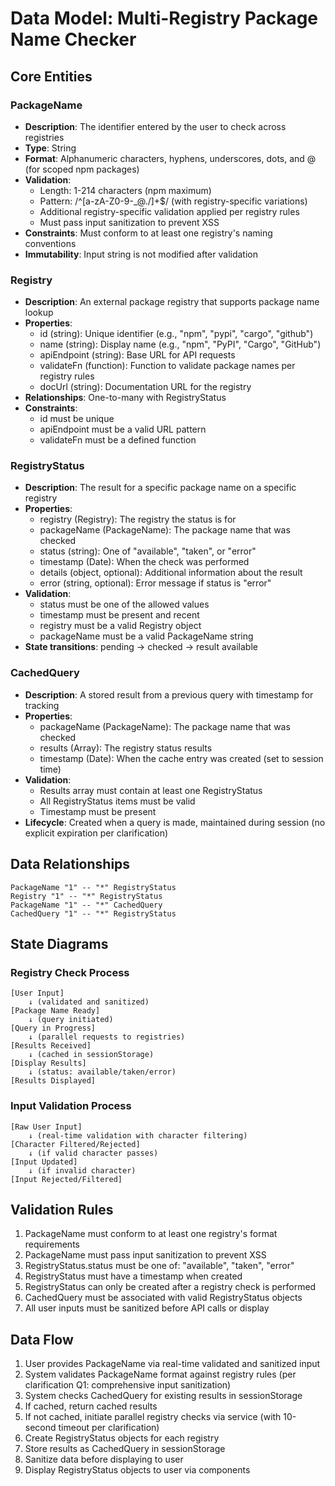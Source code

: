 # Data Model: Multi-Registry Package Name Checker

## Core Entities

### PackageName
- **Description**: The identifier entered by the user to check across registries
- **Type**: String
- **Format**: Alphanumeric characters, hyphens, underscores, dots, and @ (for scoped npm packages)
- **Validation**: 
  - Length: 1-214 characters (npm maximum)
  - Pattern: /^[a-zA-Z0-9-_@./]+$/ (with registry-specific variations)
  - Additional registry-specific validation applied per registry rules
  - Must pass input sanitization to prevent XSS
- **Constraints**: Must conform to at least one registry's naming conventions
- **Immutability**: Input string is not modified after validation

### Registry
- **Description**: An external package registry that supports package name lookup
- **Properties**:
  - id (string): Unique identifier (e.g., "npm", "pypi", "cargo", "github")
  - name (string): Display name (e.g., "npm", "PyPI", "Cargo", "GitHub")
  - apiEndpoint (string): Base URL for API requests
  - validateFn (function): Function to validate package names per registry rules
  - docUrl (string): Documentation URL for the registry
- **Relationships**: One-to-many with RegistryStatus
- **Constraints**: 
  - id must be unique
  - apiEndpoint must be a valid URL pattern
  - validateFn must be a defined function

### RegistryStatus
- **Description**: The result for a specific package name on a specific registry
- **Properties**:
  - registry (Registry): The registry the status is for
  - packageName (PackageName): The package name that was checked
  - status (string): One of "available", "taken", or "error"
  - timestamp (Date): When the check was performed
  - details (object, optional): Additional information about the result
  - error (string, optional): Error message if status is "error"
- **Validation**:
  - status must be one of the allowed values
  - timestamp must be present and recent
  - registry must be a valid Registry object
  - packageName must be a valid PackageName string
- **State transitions**: pending → checked → result available

### CachedQuery
- **Description**: A stored result from a previous query with timestamp for tracking
- **Properties**:
  - packageName (PackageName): The package name that was checked
  - results (Array<RegistryStatus>): The registry status results
  - timestamp (Date): When the cache entry was created (set to session time)
- **Validation**:
  - Results array must contain at least one RegistryStatus
  - All RegistryStatus items must be valid
  - Timestamp must be present
- **Lifecycle**: Created when a query is made, maintained during session (no explicit expiration per clarification)

## Data Relationships

```
PackageName "1" -- "*" RegistryStatus
Registry "1" -- "*" RegistryStatus
PackageName "1" -- "*" CachedQuery
CachedQuery "1" -- "*" RegistryStatus
```

## State Diagrams

### Registry Check Process
```
[User Input] 
    ↓ (validated and sanitized)
[Package Name Ready]
    ↓ (query initiated)
[Query in Progress] 
    ↓ (parallel requests to registries)
[Results Received] 
    ↓ (cached in sessionStorage)
[Display Results] 
    ↓ (status: available/taken/error)
[Results Displayed]
```

### Input Validation Process
```
[Raw User Input] 
    ↓ (real-time validation with character filtering)
[Character Filtered/Rejected] 
    ↓ (if valid character passes)
[Input Updated]
    ↓ (if invalid character)
[Input Rejected/Filtered]
```

## Validation Rules

1. PackageName must conform to at least one registry's format requirements
2. PackageName must pass input sanitization to prevent XSS
3. RegistryStatus.status must be one of: "available", "taken", "error"
4. RegistryStatus must have a timestamp when created
5. RegistryStatus can only be created after a registry check is performed
6. CachedQuery must be associated with valid RegistryStatus objects
7. All user inputs must be sanitized before API calls or display

## Data Flow

1. User provides PackageName via real-time validated and sanitized input
2. System validates PackageName format against registry rules (per clarification Q1: comprehensive input sanitization)
3. System checks CachedQuery for existing results in sessionStorage
4. If cached, return cached results
5. If not cached, initiate parallel registry checks via service (with 10-second timeout per clarification)
6. Create RegistryStatus objects for each registry
7. Store results as CachedQuery in sessionStorage
8. Sanitize data before displaying to user
9. Display RegistryStatus objects to user via components
